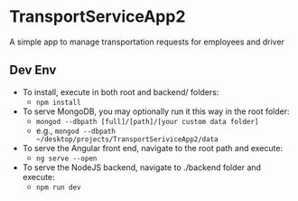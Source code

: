 # TransportServiceApp2

A simple app to manage transportation requests for employees and driver

## Dev Env
* To install, execute in both root and backend/ folders:
    * ``` npm install ```
* To serve MongoDB, you may optionally run it this way in the root folder:
    * ``` mongod --dbpath [full]/[path]/[your custom data folder] ```
    * e.g., ``` mongod --dbpath ~/desktop/projects/TransportSeriviceApp2/data ```
* To serve the Angular front end, navigate to the root path and execute:
    * ``` ng serve --open ```
* To serve the NodeJS backend, navigate to ./backend folder and execute:
    * ``` npm run dev ```
